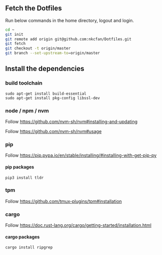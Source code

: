 ## Fetch the Dotfiles
Run below commands in the home directory, logout and login.

```bash
cd ~
git init
git remote add origin git@github.com:nkcfan/Dotfiles.git
git fetch
git checkout -t origin/master
git branch --set-upstream-to=origin/master
```

## Install the dependencies

### build toolchain
```
sudo apt-get install build-essential
sudo apt-get install pkg-config libssl-dev
```

### node / npm / nvm
Follow https://github.com/nvm-sh/nvm#installing-and-updating

Follow https://github.com/nvm-sh/nvm#usage

### pip
Follow https://pip.pypa.io/en/stable/installing/#installing-with-get-pip-py

#### pip packages
```
pip3 install tldr
```

### tpm
Follow https://github.com/tmux-plugins/tpm#installation

### cargo
Follow https://doc.rust-lang.org/cargo/getting-started/installation.html

#### cargo packages
```
cargo install ripgrep
```
